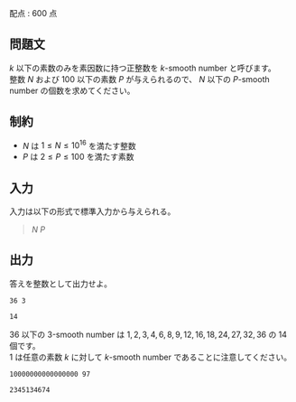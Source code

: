 配点 : $600$ 点

## 問題文

$k$ 以下の素数のみを素因数に持つ正整数を $k$-smooth number と呼びます。<br>
整数 $N$ および $100$ 以下の素数 $P$ が与えられるので、 $N$ 以下の $P$-smooth number の個数を求めてください。

## 制約

- $N$ は $1 \le N \le 10^{16}$ を満たす整数
- $P$ は $2 \le P \le 100$ を満たす素数

## 入力

入力は以下の形式で標準入力から与えられる。

> $N$ $P$

## 出力

答えを整数として出力せよ。

```input1
36 3
```

```output1
14
```

$36$ 以下の $3$-smooth number は $1,2,3,4,6,8,9,12,16,18,24,27,32,36$ の $14$ 個です。<br>
$1$ は任意の素数 $k$ に対して $k$-smooth number であることに注意してください。

```input2
10000000000000000 97
```

```output2
2345134674
```